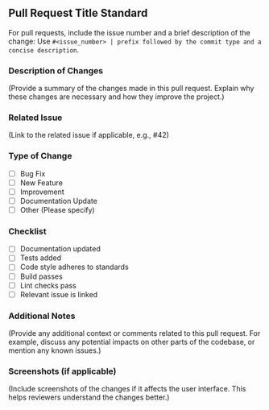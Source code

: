 ## Pull Request Title Standard
For pull requests, include the issue number and a brief description of the change:
Use `#<issue_number> | prefix followed by the commit type and a concise description`.

### Description of Changes
(Provide a summary of the changes made in this pull request. Explain why these changes are necessary and how they improve the project.)

### Related Issue
(Link to the related issue if applicable, e.g., #42)

### Type of Change
- [ ] Bug Fix
- [ ] New Feature
- [ ] Improvement
- [ ] Documentation Update
- [ ] Other (Please specify)

### Checklist
- [ ] Documentation updated
- [ ] Tests added
- [ ] Code style adheres to standards
- [ ] Build passes
- [ ] Lint checks pass
- [ ] Relevant issue is linked

### Additional Notes
(Provide any additional context or comments related to this pull request. For example, discuss any potential impacts on other parts of the codebase, or mention any known issues.)

### Screenshots (if applicable)
(Include screenshots of the changes if it affects the user interface. This helps reviewers understand the changes better.)
